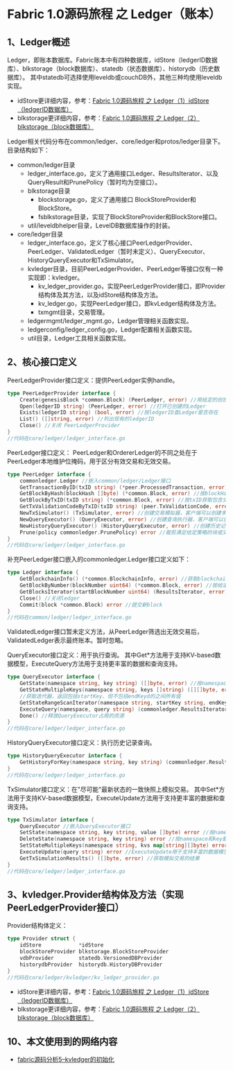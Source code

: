 # Fabric 1.0源码旅程 之 Ledger（账本）

## 1、Ledger概述

Ledger，即账本数据库。Fabric账本中有四种数据库，idStore（ledgerID数据库）、blkstorage（block数据库）、statedb（状态数据库）、historydb（历史数据库）。
其中statedb可选择使用leveldb或couchDB外，其他三种均使用leveldb实现。

* idStore更详细内容，参考：[Fabric 1.0源码旅程 之 Ledger（1）idStore（ledgerID数据库）](idstore.md)
* blkstorage更详细内容，参考：[Fabric 1.0源码旅程 之 Ledger（2）blkstorage（block数据库）](blkstorage.md)

Ledger相关代码分布在common/ledger、core/ledger和protos/ledger目录下。目录结构如下：

* common/ledger目录
	* ledger_interface.go，定义了通用接口Ledger、ResultsIterator、以及QueryResult和PrunePolicy（暂时均为空接口）。
	* blkstorage目录
		* blockstorage.go，定义了通用接口 BlockStoreProvider和BlockStore。
		* fsblkstorage目录，实现了BlockStoreProvider和BlockStore接口。
	* util/leveldbhelper目录，LevelDB数据库操作的封装。
* core/ledger目录
	* ledger_interface.go，定义了核心接口PeerLedgerProvider、PeerLedger、ValidatedLedger（暂时未定义）、QueryExecutor、HistoryQueryExecutor和TxSimulator。
	* kvledger目录，目前PeerLedgerProvider、PeerLedger等接口仅有一种实现即：kvledger。
		* kv_ledger_provider.go，实现PeerLedgerProvider接口，即Provider结构体及其方法，以及idStore结构体及方法。
		* kv_ledger.go，实现PeerLedger接口，即kvLedger结构体及方法。
		* txmgmt目录，交易管理。
	* ledgermgmt/ledger_mgmt.go，Ledger管理相关函数实现。
	* ledgerconfig/ledger_config.go，Ledger配置相关函数实现。
	* util目录，Ledger工具相关函数实现。
	

## 2、核心接口定义

PeerLedgerProvider接口定义：提供PeerLedger实例handle。

```go
type PeerLedgerProvider interface {
	Create(genesisBlock *common.Block) (PeerLedger, error) //用给定的创世纪块创建Ledger
	Open(ledgerID string) (PeerLedger, error) //打开已创建的Ledger
	Exists(ledgerID string) (bool, error) //按ledgerID查Ledger是否存在
	List() ([]string, error) //列出现有的ledgerID
	Close() //关闭 PeerLedgerProvider
}
//代码在core/ledger/ledger_interface.go
```

PeerLedger接口定义：
PeerLedger和OrdererLedger的不同之处在于PeerLedger本地维护位掩码，用于区分有效交易和无效交易。

```go
type PeerLedger interface {
	commonledger.Ledger //嵌入common/ledger/Ledger接口
	GetTransactionByID(txID string) (*peer.ProcessedTransaction, error) //按txID获取交易
	GetBlockByHash(blockHash []byte) (*common.Block, error) //按blockHash获取Block
	GetBlockByTxID(txID string) (*common.Block, error) //按txID获取包含交易的Block
	GetTxValidationCodeByTxID(txID string) (peer.TxValidationCode, error) //获取交易记录验证的原因代码
	NewTxSimulator() (TxSimulator, error) //创建交易模拟器，客户端可以创建多个"TxSimulator"并行执行
	NewQueryExecutor() (QueryExecutor, error) //创建查询执行器，客户端可以创建多个'QueryExecutor'并行执行
	NewHistoryQueryExecutor() (HistoryQueryExecutor, error) //创建历史记录查询执行器，客户端可以创建多个'HistoryQueryExecutor'并行执行
	Prune(policy commonledger.PrunePolicy) error //裁剪满足给定策略的块或交易
}
//代码在core/ledger/ledger_interface.go
```

补充PeerLedger接口嵌入的commonledger.Ledger接口定义如下：

```go
type Ledger interface {
	GetBlockchainInfo() (*common.BlockchainInfo, error) //获取blockchain基本信息
	GetBlockByNumber(blockNumber uint64) (*common.Block, error) //按给定高度获取Block，给定math.MaxUint64将获取最新Block
	GetBlocksIterator(startBlockNumber uint64) (ResultsIterator, error) //获取从startBlockNumber开始的迭代器（包含startBlockNumber），迭代器是阻塞迭代，直到ledger中下一个block可用
	Close() //关闭ledger
	Commit(block *common.Block) error //提交新block
}
//代码在common/ledger/ledger_interface.go
```

ValidatedLedger接口暂未定义方法，从PeerLedger筛选出无效交易后，ValidatedLedger表示最终账本。暂时忽略。

QueryExecutor接口定义：用于执行查询。
其中Get*方法用于支持KV-based数据模型，ExecuteQuery方法用于支持更丰富的数据和查询支持。

```go
type QueryExecutor interface {
	GetState(namespace string, key string) ([]byte, error) //按namespace和key获取value，对于chaincode，chaincodeId即为namespace
	GetStateMultipleKeys(namespace string, keys []string) ([][]byte, error) //一次调用获取多个key的值
	//获取迭代器，返回包括startKey、但不包括endKeyd的之间所有值
	GetStateRangeScanIterator(namespace string, startKey string, endKey string) (commonledger.ResultsIterator, error)
	ExecuteQuery(namespace, query string) (commonledger.ResultsIterator, error) //执行查询并返回迭代器，仅用于查询statedb
	Done() //释放QueryExecutor占用的资源
}
//代码在core/ledger/ledger_interface.go
```

HistoryQueryExecutor接口定义：执行历史记录查询。

```go
type HistoryQueryExecutor interface {
	GetHistoryForKey(namespace string, key string) (commonledger.ResultsIterator, error) //按key查历史记录
}
//代码在core/ledger/ledger_interface.go
```

TxSimulator接口定义：在"尽可能"最新状态的一致快照上模拟交易。
其中Set*方法用于支持KV-based数据模型，ExecuteUpdate方法用于支持更丰富的数据和查询支持。

```go
type TxSimulator interface {
	QueryExecutor //嵌入QueryExecutor接口
	SetState(namespace string, key string, value []byte) error //按namespace和key写入value
	DeleteState(namespace string, key string) error //按namespace和key删除
	SetStateMultipleKeys(namespace string, kvs map[string][]byte) error //一次调用设置多个key的值
	ExecuteUpdate(query string) error //ExecuteUpdate用于支持丰富的数据模型
	GetTxSimulationResults() ([]byte, error) //获取模拟交易的结果
}
//代码在core/ledger/ledger_interface.go
```

## 3、kvledger.Provider结构体及方法（实现PeerLedgerProvider接口）

Provider结构体定义：

```go
type Provider struct {
	idStore            *idStore
	blockStoreProvider blkstorage.BlockStoreProvider
	vdbProvider        statedb.VersionedDBProvider
	historydbProvider  historydb.HistoryDBProvider
}
//代码在core/ledger/kvledger/kv_ledger_provider.go
```

* idStore更详细内容，参考：[Fabric 1.0源码旅程 之 Ledger（1）idStore（ledgerID数据库）](idstore.md)
* blkstorage更详细内容，参考：[Fabric 1.0源码旅程 之 Ledger（2）blkstorage（block数据库）](blkstorage.md)



## 10、本文使用到的网络内容

* [fabric源码分析5–kvledger的初始化](http://blog.csdn.net/idsuf698987/article/details/75388868)